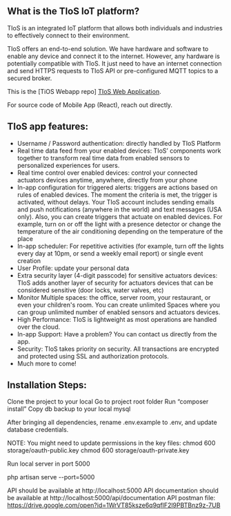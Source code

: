 ## What is the TIoS IoT platform?

TIoS is an integrated IoT platform that allows both individuals and industries to effectively connect to their environment.  

TIoS offers an end-to-end solution. We have hardware and software to enable any device and connect it to the internet. However, any hardware is potentially compatible with TIoS. It just need to have an internet connection and send HTTPS requests to TIoS API or pre-configured MQTT topics to a secured broker.

This is the [TiOS Webapp repo] [TIoS Web Application](https://github.com/luiscolmenares/TiOS-webapp).

For source code of Mobile App (React), reach out directly.

## TIoS app features:

- Username / Password authentication: directly handled by TIoS Platform
- Real time data feed from your enabled devices: TIoS’ components work together to transform real time data from enabled sensors to personalized experiences for users.
- Real time control over enabled devices: control your connected actuators devices anytime, anywhere, directly from your phone
- In-app configuration for triggered alerts: triggers are actions based on rules of enabled devices. The moment the criteria is met, the trigger is activated, without delays. Your TIoS account includes sending emails and push notifications (anywhere in the world) and text messages (USA only). Also, you can create triggers that actuate on enabled devices. For example, turn on or off the light with a presence detector or change the temperature of the air conditioning depending on the temperature of the place
- In-app scheduler: For repetitive activities (for example, turn off the lights every day at 10pm, or send a weekly email report) or single event creation
- User Profile: update your personal data
- Extra security layer  (4-digit passcode) for sensitive actuators devices: TIoS adds another layer of security for actuators devices that can be considered sensitive (door locks, water valves, etc)
- Monitor Multiple spaces: the office, server room, your restaurant, or even your children's room. You can create unlimited Spaces where you can group unlimited number of enabled sensors and actuators devices.
- High Performance: TIoS is lightweight as most operations are handled over the cloud.
- In-app Support: Have a problem? You can contact us directly from the app.
- Security: TIoS takes priority on security. All transactions are encrypted and protected using SSL and authorization protocols.
- Much more to come!

## Installation Steps:
Clone the project to your local
Go to project root folder
Run “composer install”
Copy db backup to your local mysql

After bringing all dependencies, rename .env.example to .env, and update database credentials.

NOTE: You might need to update permissions in the key files:
chmod 600 storage/oauth-public.key
chmod 600 storage/oauth-private.key

Run local server in port 5000

php artisan serve --port=5000

API should be available at http://localhost:5000
API documentation should be available at http://localhost:5000/api/documentation
API postman file: https://drive.google.com/open?id=1WrVT85ksze6q9qfIF2l9PBTBnz9z-7UB

